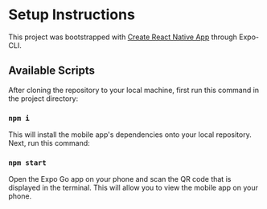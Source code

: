 # Setup Instructions

This project was bootstrapped with [Create React Native App](https://github.com/expo/create-react-native-app) through Expo-CLI.

## Available Scripts

After cloning the repository to your local machine, first run this command in the project directory:

### `npm i`

This will install the mobile app's dependencies onto your local repository. Next, run this command:

### `npm start`

Open the Expo Go app on your phone and scan the QR code that is displayed in the terminal. This will allow you to view the mobile app on your phone.
